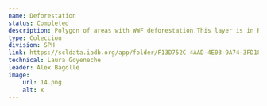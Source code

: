```yaml
---
name: Deforestation
status: Completed
description: Polygon of areas with WWF deforestation.This layer is in RAW format or at the subnational level are identified whether at an administrative level it is an area with or without deforestation.
type: Coleccion
division: SPH
link: https://scldata.iadb.org/app/folder/F13D752C-4AAD-4E03-9A74-3FD18C12837B
technical: Laura Goyeneche
leader: Alex Bagolle
image: 
    url: 14.png
    alt: x
---
```

    